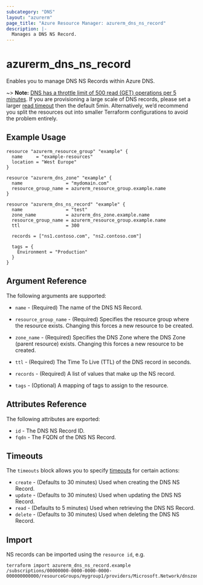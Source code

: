 ```yaml
---
subcategory: "DNS"
layout: "azurerm"
page_title: "Azure Resource Manager: azurerm_dns_ns_record"
description: |-
  Manages a DNS NS Record.
---
```


# azurerm_dns_ns_record

Enables you to manage DNS NS Records within Azure DNS.

~> **Note:** [DNS has a throttle limit of 500 read (GET) operations per 5 minutes](https://docs.microsoft.com/en-us/azure/azure-resource-manager/management/request-limits-and-throttling#network-throttling). If you are provisioning a large scale of DNS records, please set a larger [read timeout](https://www.terraform.io/language/resources/syntax#operation-timeouts) then the default 5min. Alternatively, we’d recommend you split the resources out into smaller Terraform configurations to avoid the problem entirely.

## Example Usage

```hcl
resource "azurerm_resource_group" "example" {
  name     = "example-resources"
  location = "West Europe"
}

resource "azurerm_dns_zone" "example" {
  name                = "mydomain.com"
  resource_group_name = azurerm_resource_group.example.name
}

resource "azurerm_dns_ns_record" "example" {
  name                = "test"
  zone_name           = azurerm_dns_zone.example.name
  resource_group_name = azurerm_resource_group.example.name
  ttl                 = 300

  records = ["ns1.contoso.com", "ns2.contoso.com"]

  tags = {
    Environment = "Production"
  }
}
```
## Argument Reference

The following arguments are supported:

* `name` - (Required) The name of the DNS NS Record.

* `resource_group_name` - (Required) Specifies the resource group where the resource exists. Changing this forces a new resource to be created.

* `zone_name` - (Required) Specifies the DNS Zone where the DNS Zone (parent resource) exists. Changing this forces a new resource to be created.

* `ttl` - (Required) The Time To Live (TTL) of the DNS record in seconds.

* `records` - (Required) A list of values that make up the NS record. 

* `tags` - (Optional) A mapping of tags to assign to the resource.

## Attributes Reference

The following attributes are exported:

* `id` - The DNS NS Record ID.
* `fqdn` - The FQDN of the DNS NS Record.

## Timeouts



The `timeouts` block allows you to specify [timeouts](https://www.terraform.io/docs/configuration/resources.html#timeouts) for certain actions:

* `create` - (Defaults to 30 minutes) Used when creating the DNS NS Record.
* `update` - (Defaults to 30 minutes) Used when updating the DNS NS Record.
* `read` - (Defaults to 5 minutes) Used when retrieving the DNS NS Record.
* `delete` - (Defaults to 30 minutes) Used when deleting the DNS NS Record.

## Import

NS records can be imported using the `resource id`, e.g.

```shell
terraform import azurerm_dns_ns_record.example /subscriptions/00000000-0000-0000-0000-000000000000/resourceGroups/mygroup1/providers/Microsoft.Network/dnszones/zone1/NS/myrecord1
```
